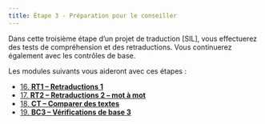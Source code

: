 ```yaml
---
title: Étape 3 - Préparation pour le conseiller
---
```


Dans cette troisième étape d’un projet de traduction [SIL], vous effectuerez des tests de compréhension et des retraductions. Vous continuerez également avec les contrôles de base.

Les modules suivants vous aideront avec ces étapes :

-   [16. **RT1 – Retraductions 1**](16.BT1.md)
-   [17. **RT2 – Retraductions 2 – mot à mot**](17.BT2.md)
-   [18. **CT – Comparer des textes**](18.CT.md)
-   [19. **BC3 – Vérifications de base 3**](19.BC3.md)

